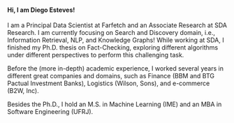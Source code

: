#### Hi, I am Diego Esteves! 

I am a Principal Data Scientist at Farfetch and an Associate Research at SDA Research. I am currently focusing on Search and Discovery domain, i.e., Information Retrieval, NLP, and Knowledge Graphs! While working at SDA, I finished my Ph.D. thesis on Fact-Checking, exploring different algorithms under different perspectives to perform this challenging task.

Before the (more in-depth) academic experience, I worked several years in different great companies and domains, such as Finance (BBM and BTG Pactual Investment Banks), Logistics (Wilson, Sons), and e-commerce (B2W, Inc).

Besides the Ph.D., I hold an M.S. in Machine Learning (IME) and an MBA in Software Engineering (UFRJ). 